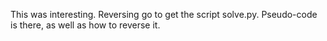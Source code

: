This was interesting. Reversing go to get the script solve.py. Pseudo-code is there, as well as how to reverse it.
